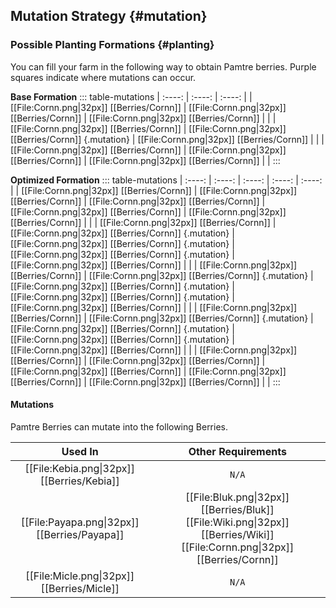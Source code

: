 ## Mutation Strategy {#mutation}

### Possible Planting Formations {#planting}

You can fill your farm in the following way to obtain Pamtre berries. Purple squares indicate where mutations can occur.

**Base Formation**
::: table-mutations
| :----: | :----: | :----: |
| [[File:Cornn.png\|32px]] [[Berries/Cornn]] | [[File:Cornn.png\|32px]] [[Berries/Cornn]] | [[File:Cornn.png\|32px]] [[Berries/Cornn]] | |
| [[File:Cornn.png\|32px]] [[Berries/Cornn]] | [[File:Cornn.png\|32px]] [[Berries/Cornn]] {.mutation} | [[File:Cornn.png\|32px]] [[Berries/Cornn]] | |
| [[File:Cornn.png\|32px]] [[Berries/Cornn]] | [[File:Cornn.png\|32px]] [[Berries/Cornn]] | [[File:Cornn.png\|32px]] [[Berries/Cornn]] | |
:::

**Optimized Formation**
::: table-mutations
| :----: | :----: | :----: | :----: | :----: |
| [[File:Cornn.png\|32px]] [[Berries/Cornn]] | [[File:Cornn.png\|32px]] [[Berries/Cornn]] | [[File:Cornn.png\|32px]] [[Berries/Cornn]] | [[File:Cornn.png\|32px]] [[Berries/Cornn]] | [[File:Cornn.png\|32px]] [[Berries/Cornn]] | |
| [[File:Cornn.png\|32px]] [[Berries/Cornn]] | [[File:Cornn.png\|32px]] [[Berries/Cornn]] {.mutation} | [[File:Cornn.png\|32px]] [[Berries/Cornn]] {.mutation} | [[File:Cornn.png\|32px]] [[Berries/Cornn]] {.mutation} | [[File:Cornn.png\|32px]] [[Berries/Cornn]] | |
| [[File:Cornn.png\|32px]] [[Berries/Cornn]] | [[File:Cornn.png\|32px]] [[Berries/Cornn]] {.mutation} | [[File:Cornn.png\|32px]] [[Berries/Cornn]] {.mutation} | [[File:Cornn.png\|32px]] [[Berries/Cornn]] {.mutation} | [[File:Cornn.png\|32px]] [[Berries/Cornn]] | |
| [[File:Cornn.png\|32px]] [[Berries/Cornn]] | [[File:Cornn.png\|32px]] [[Berries/Cornn]] {.mutation} | [[File:Cornn.png\|32px]] [[Berries/Cornn]] {.mutation} | [[File:Cornn.png\|32px]] [[Berries/Cornn]] {.mutation} | [[File:Cornn.png\|32px]] [[Berries/Cornn]] | |
| [[File:Cornn.png\|32px]] [[Berries/Cornn]] | [[File:Cornn.png\|32px]] [[Berries/Cornn]] | [[File:Cornn.png\|32px]] [[Berries/Cornn]] | [[File:Cornn.png\|32px]] [[Berries/Cornn]] | [[File:Cornn.png\|32px]] [[Berries/Cornn]] | |
:::

#### Mutations
Pamtre Berries can mutate into the following Berries.

| Used In                                       | Other Requirements |
| :---:                                         | :---: |
| [[File:Kebia.png\|32px]] [[Berries/Kebia]]    | `N/A` |
| [[File:Payapa.png\|32px]] [[Berries/Payapa]]  | [[File:Bluk.png\|32px]] [[Berries/Bluk]] [[File:Wiki.png\|32px]] [[Berries/Wiki]] [[File:Cornn.png\|32px]] [[Berries/Cornn]] |
| [[File:Micle.png\|32px]] [[Berries/Micle]]    | `N/A` |
